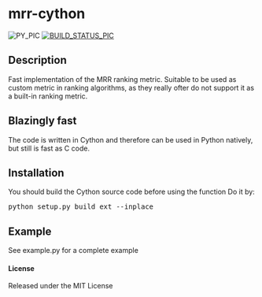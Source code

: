 

mrr-cython
==========
![PY_PIC]
[![BUILD_STATUS_PIC]][BUILD_STATUS_LINK]

## Description
Fast implementation of the MRR ranking metric. Suitable to be used as custom metric in ranking algorithms, as they really ofter do not support it as a built-in ranking metric.

## Blazingly fast
The code is written in Cython and therefore can be used in Python natively, but still is fast as C code.

## Installation
You should build the Cython source code before using the function
Do it by:
<pre>
python setup.py build_ext --inplace
</pre>

## Example
See example.py for a complete example

#### License
Released under the MIT License

[DOI_PIC]: https://zenodo.org/badge/DOI/10.5281/zenodo.2583851.svg
[DOI_LINK]: https://doi.org/10.5281/zenodo.2583851
[LICENSE_PIC]: https://img.shields.io/github/license/bogliosimone/similaripy.svg
[LICENSE_LINK]: https://github.com/bogliosimone/similaripy/blob/master/LICENSE
[PYPI_PIC]: https://img.shields.io/pypi/v/similaripy.svg
[PYPI_LINK]: https://pypi.org/project/similaripy/
[PY_PIC]: https://img.shields.io/pypi/pyversions/similaripy.svg
[BUILD_STATUS_PIC]: https://travis-ci.org/bogliosimone/similaripy.svg?branch=master
[BUILD_STATUS_LINK]: https://travis-ci.org/bogliosimone/similaripy
